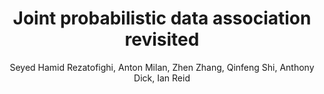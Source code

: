 ---
layout: pub
title: Joint probabilistic data association revisited
author: Seyed Hamid Rezatofighi, Anton Milan, Zhen Zhang, Qinfeng Shi, Anthony Dick, Ian Reid
year: 2015
paper_link: https://openaccess.thecvf.com/content_iccv_2015/papers/Rezatofighi_Joint_Probabilistic_Data_ICCV_2015_paper.pdf
publisher: IEEE international conference on computer vision (ICCV15)
comments: false
category: blog
---